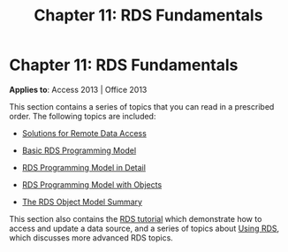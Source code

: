 ﻿---
title: 'Chapter 11: RDS Fundamentals'
TOCTitle: 'Chapter 11: RDS Fundamentals'
ms:assetid: 28b507c2-c184-18c1-aa45-b6900cf226a3
ms:mtpsurl: https://msdn.microsoft.com/library/JJ249044(v=office.15)
ms:contentKeyID: 48543865
ms.date: 09/18/2015
mtps_version: v=office.15
---

# Chapter 11: RDS Fundamentals


**Applies to**: Access 2013 | Office 2013

This section contains a series of topics that you can read in a prescribed order. The following topics are included:

  - [Solutions for Remote Data Access](solutions-for-remote-data-access.md)

  - [Basic RDS Programming Model](basic-rds-programming-model.md)

  - [RDS Programming Model in Detail](rds-programming-model-in-detail.md)

  - [RDS Programming Model with Objects](rds-programming-model-with-objects.md)

  - [The RDS Object Model Summary](rds-object-model-summary.md)

This section also contains the [RDS tutorial](chapter-12-rds-tutorial.md) which demonstrate how to access and update a data source, and a series of topics about [Using RDS](chapter-13-rds-usage-and-security.md), which discusses more advanced RDS topics.

